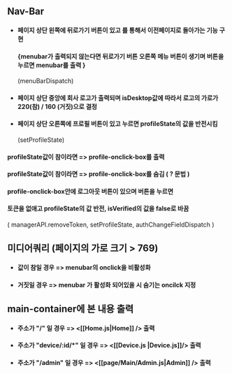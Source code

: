 ## Nav-Bar
- #### 페이지 상단 왼쪽에 뒤로가기 버튼이 있고 <Link />를 통해서 이전페이지로 돌아가는 기능 구현 
  #### {menubar가 출력되지 않는다면 뒤로가기 버튼 오른쪽 메뉴 버튼이 생기며 버튼을 누르면 menubar를 출력 }
  (menuBarDispatch)

- #### 페이지 상단 중앙에 회사 로고가 출력되며 isDesktop값에 따라서 로고의 가로가 220(참) / 160 (거짓)으로 결정

- #### 페이지 상단 오른쪽에 프로필 버튼이 있고 누르면 profileState의 값을 반전시킴 
   (setProfileState)
####    profileState값이 참이라면 => profile-onclick-box를 출력
####    profileState값이 참이라면 => profile-onclick-box를 숨김 ( ? 문법 )
####    profile-onclick-box안에 로그아웃 버튼이 있으며 버튼을 누르면 
####    토큰을 없애고 profileState의 값 반전, isVerified의 값을 false로 바꿈
   ( managerAPI.removeToken, setProfileState, authChangeFieldDispatch )

## 미디어쿼리 (페이지의 가로 크기 > 769) 
- #### 값이 참일 경우 => menubar의 onclick을 비활성화
- #### 거짓일 경우 => menubar 가 활성화 되어있을 시 숨기는 oncilck 지정


## main-container에 본 내용 출력
- #### 주소가 "/" 일 경우 =>  <[[Home.js|Home]] /> 출력
- #### 주소가 "device/:id/\*" 일 경우 => <[[Device.js |Device.js]]/> 출력
- #### 주소가 "/admin" 일 경우 => <[[page/Main/Admin.js|Admin]] /> 출력
